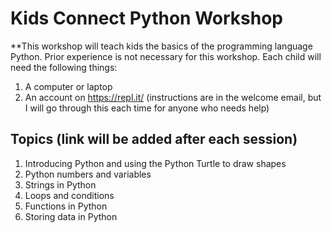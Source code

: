 # Kids Connect Python Workshop
**This workshop will teach kids the basics of the programming language Python. Prior experience is not necessary for this workshop. Each child will need the following things:
1. A computer or laptop
2. An account on https://repl.it/ (instructions are in the welcome email, but I will go through this each time for anyone who needs help)

## Topics (link will be added after each session)
1. Introducing Python and using the Python Turtle to draw shapes
2. Python numbers and variables
3. Strings in Python
4. Loops and conditions
5. Functions in Python
6. Storing data in Python